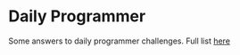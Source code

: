 # Daily Programmer

Some answers to daily programmer challenges. Full list [here](https://www.reddit.com/r/dailyprogrammer/wiki/challenges)
